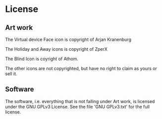 # License

## Art work
The Virtual device Face icon is copyright of Arjan Kranenburg

The Holiday and Away icons is copyright of ZperX

The Blind Icon is coyright of Athom.

The other icons are  not copyrighted, but have no right to claim as yours or sell it.

## Software
The software, i.e. everything that is not falling under Art work, is licensed under the GNU GPLv3 License. See the file 'GNU GPLv3.txt' for the full license.